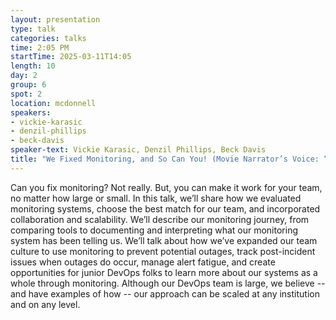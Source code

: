 ```yaml
---
layout: presentation
type: talk
categories: talks
time: 2:05 PM
startTime: 2025-03-11T14:05 
length: 10
day: 2
group: 6
spot: 2
location: mcdonnell
speakers:
- vickie-karasic
- denzil-phillips
- beck-davis
speaker-text: Vickie Karasic, Denzil Phillips, Beck Davis
title: "We Fixed Monitoring, and So Can You! (Movie Narrator’s Voice: “No, they did not.”)"
---
```

Can you fix monitoring? Not really. But, you can make it work for your team, no matter how large or small. In this talk, we’ll share how we evaluated monitoring systems, choose the best match for our team, and incorporated collaboration and scalability. We’ll describe our monitoring journey, from comparing tools to documenting and interpreting what our monitoring system has been telling us. We’ll talk about how we’ve expanded our team culture to use monitoring to prevent potential outages, track post-incident issues when outages do occur, manage alert fatigue, and create opportunities for junior DevOps folks to learn more about our systems as a whole through monitoring. Although our DevOps team is large, we believe -- and have examples of how -- our approach can be scaled at any institution and on any level. 
